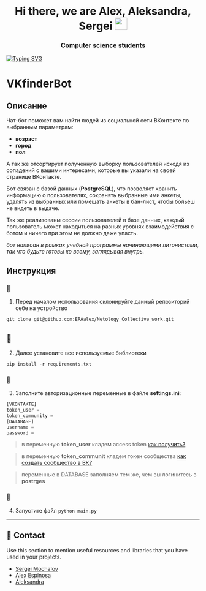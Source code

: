 <h1 align="center">Hi there, we are Alex, Aleksandra, Sergei 
<img src="https://github.com/blackcater/blackcater/raw/main/images/Hi.gif" height="32"/></h1>
<h3 align="center">Computer science students</h3>



[![Typing SVG](https://readme-typing-svg.herokuapp.com?color=%2336BCF7&lines=Python+developers+from+Russia)](https://git.io/typing-svg)

# VKfinderBot

## Описание

Чат-бот поможет вам найти людей из социальной сети ВКонтекте по выбранным параметрам:
* **возраст**
* **город**
* **пол**

А так же отсортирует полученную выборку пользователей исходя из сопадений с вашими интересами, которые вы указали на своей странице ВКонтакте.

Бот связан с базой данных (**PostgreSQL**), что позволяет хранить информацию о пользователях, сохранять выбранные ими анкеты, удалять из выбранных или помещать анкеты в бан-лист, чтобы больеш не видеть в выдаче. 

Так же реализованы сессии пользователей в базе данных, каждый пользователь может находиться на разных уровнях взаимодействия с ботом и ничего при этом не должно даже упасть.

*бот написан в рамках учебной программы начинающими питонистами, так что будьте готовы ко всему, заглядывая внутрь.*

## Инструкция
### :running:
1. Перед началом использования склонируйте данный репозиторий себе на устройство
```pytnhon
git clone git@github.com:ERAalex/Netology_Collective_work.git
```
## 	:toolbox:
2. Далее установите все используемые библиотеки
```python
pip install -r requirements.txt
```
### :key: 
3. Заполните авторизационные переменные в файле **settings.ini**:
```python
[VKONTAKTE]
token_user = 
token_community = 
[DATABASE]
username = 
password =
```
> в переменную **token_user** кладем access token [как получить?](https://dzen.ru/media/kakprosto/kak-poluchit-accesstoken-vkontakte-5d72243d06cc4600ad8cb5f3 "Хорошоя инструкция")

> в переменную **token_communit** кладем токен сообщества [как создать сообщество в ВК?](https://dzen.ru/media/propromotion/kak-sozdat-gruppu-vkontakte-poshagovaia-instrukciia-5cb5d73aeb4c5d00b3cb39d7 "Еще одна хорошая интструкция")

> переменные в DATABASE заполняем тем же, чем вы логинитесь в **postrges**
### :running:
4. Запустите файл ```python main.py```
---------------------------------------

<!-- Contact -->
## :handshake: Contact

Use this section to mention useful resources and libraries that you have used in your projects.

 - [Sergei Mochalov](https://github.com/n0iz3on3)
 - [Alex Espinosa](https://github.com/ERAalex)
 - [Aleksandra](https://github.com/TsaregorodtsevaA)


